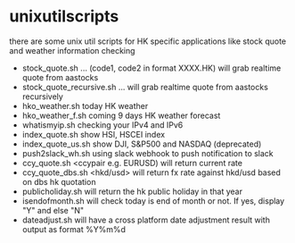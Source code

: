 # unixutilscripts
there are some unix util scripts for HK specific applications like stock quote and weather information checking

- stock_quote.sh <code1> <code2> ... (code1, code2 in format XXXX.HK) will grab realtime quote from aastocks
- stock_quote_recursive.sh <code1> <code2> ... will grab realtime quote from aastocks recursively
- hko_weather.sh today HK weather
- hko_weather_f.sh coming 9 days HK weather forecast
- whatismyip.sh checking your IPv4 and IPv6
- index_quote.sh show HSI, HSCEI index
- index_quote_us.sh show DJI, S&P500 and NASDAQ (deprecated)
- push2slack_wh.sh using slack webhook to push notification to slack
- ccy_quote.sh <ccypair e.g. EURUSD) will return current rate
- ccy_quote_dbs.sh <ccy> <hkd/usd> will return fx rate against hkd/usd based on dbs hk quotation
- publicholiday.sh <Year> will return the hk public holiday in that year
- isendofmonth.sh will check today is end of month or not. If yes, display "Y" and else "N"
- dateadjust.sh will have a cross platform date adjustment result with output as format %Y%m%d 
